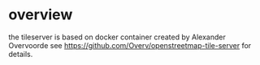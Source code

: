 # overview

the tileserver is based on docker container created by Alexander Overvoorde
see https://github.com/Overv/openstreetmap-tile-server for details.
